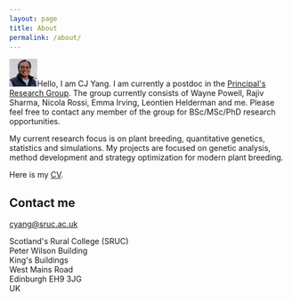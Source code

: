 ```yaml
---
layout: page
title: About
permalink: /about/
---
```


<!---
![Profile_pic](https://raw.githubusercontent.com/cjyang-work/cjyang-work.github.io/master/images/about_me.jpg)  
--->
<p><img src="https://raw.githubusercontent.com/cjyang-work/cjyang-work.github.io/master/images/about_me.jpg" alt="profile_pic" width="50"/>Hello, I am CJ Yang. I am currently a postdoc in the <a href="https://www.sruc.ac.uk/research/research-impact/principal-s-research-group/">Principal's Research Group</a>. The group currently consists of Wayne Powell, Rajiv Sharma, Nicola Rossi, Emma Irving, Leontien Helderman and me. Please feel free to contact any member of the group for BSc/MSc/PhD research opportunities.</p>
  
<!---
Hello, I am CJ Yang, currently a postdoc in the [SRUC Principal's Research Group](https://www.sruc.ac.uk/research/research-impact/principal-s-research-group/). The group currently consists of Wayne Powell, Rajiv Sharma, Nicola Rossi, Emma Irving, Leontien Helderman and me. Please feel free to contact any member of the group for BSc/MSc/PhD research opportunities.  
--->
My current research focus is on plant breeding, quantitative genetics, statistics and simulations. My projects are focused on genetic analysis, method development and strategy optimization for modern plant breeding.  

Here is my [CV](https://cjyang-work.github.io/CV_web).  

## Contact me

[cyang@sruc.ac.uk](mailto:cyang@sruc.ac.uk)

Scotland's Rural College (SRUC)  
Peter Wilson Building  
King's Buildings  
West Mains Road  
Edinburgh EH9 3JG  
UK  
